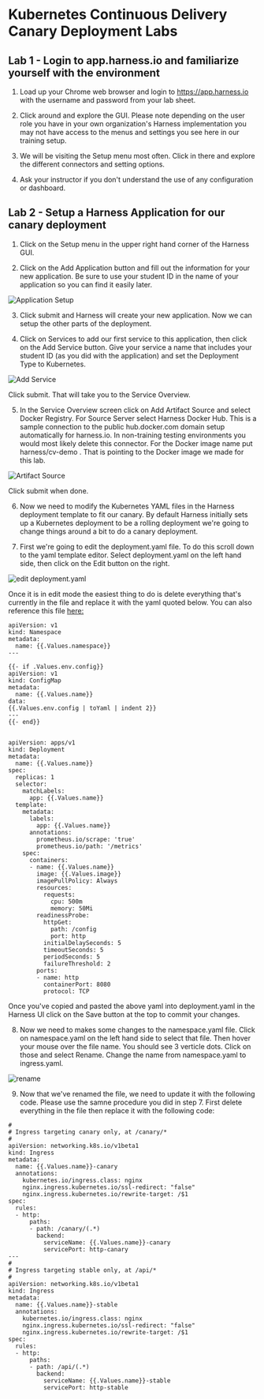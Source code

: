 # Kubernetes Continuous Delivery Canary Deployment Labs

## Lab 1 - Login to app.harness.io and familiarize yourself with the environment


1. Load up your Chrome web browser and login to https://app.harness.io with the username and password from your lab sheet. 

2. Click around and explore the GUI. Please note depending on the user role you have in your own organization's Harness implementation you may not have access to the menus and settings you see here in our training setup. 

5. We will be visiting the Setup menu most often. Click in there and explore the different connectors and setting options. 

6. Ask your instructor if you don't understand the use of any configuration or dashboard.

## Lab 2 - Setup a Harness Application for our canary deployment

1. Click on the Setup menu in the upper right hand corner of the Harness GUI.

2. Click on the Add Application button and fill out the information for your new application. Be sure to use your student ID in the name of your application so you can find it easily later.

![Application Setup](/images/application.jpg)

3. Click submit and Harness will create your new application. Now we can setup the other parts of the deployment.

4. Click on Services to add our first service to this application, then click on the Add Service button. Give your service a name that includes your student ID (as you did with the application) and set the Deployment Type to Kubernetes.

![Add Service](/images/add_service_can.jpg)

Click submit. That will take you to the Service Overview.

5. In the Service Overview screen click on Add Artifact Source and select Docker Registry. For Source Server select Harness Docker Hub. This is a sample connection to the public hub.docker.com domain setup automatically for harness.io. In non-training testing environments you would most likely delete this connector. For the Docker image name put harness/cv-demo . That is pointing to the Docker image we made for this lab.

![Artifact Source](/images/cvdemosource.png)

Click submit when done.

6. Now we need to modify the Kubernetes YAML files in the Harness deployment template to fit our canary. By default Harness initially sets up a Kubernetes deployment to be a rolling deployment we're going to change things around a bit to do a canary deployment.

7. First we're going to edit the deployment.yaml file. To do this scroll down to the yaml template editor. Select deployment.yaml on the left hand side, then click on the Edit button on the right.

![edit deployment.yaml](/images/edit_deploymentyaml.jpg)

Once it is in edit mode the easiest thing to do is delete everything that's currently in the file and replace it with the yaml quoted below. You can also reference this file [here:](https://github.com/harness-training-dept/CanaryCDWorkshop/blob/master/yamls/deployment.yaml)

```
apiVersion: v1
kind: Namespace
metadata:
  name: {{.Values.namespace}}
---

{{- if .Values.env.config}}
apiVersion: v1
kind: ConfigMap
metadata:
  name: {{.Values.name}}
data:
{{.Values.env.config | toYaml | indent 2}}
---
{{- end}}


apiVersion: apps/v1
kind: Deployment
metadata:
  name: {{.Values.name}}
spec:
  replicas: 1
  selector:
    matchLabels:
      app: {{.Values.name}}
  template:
    metadata:
      labels:
        app: {{.Values.name}}
      annotations:
        prometheus.io/scrape: 'true'
        prometheus.io/path: '/metrics'
    spec:
      containers:
      - name: {{.Values.name}}
        image: {{.Values.image}}
        imagePullPolicy: Always
        resources:
          requests:
            cpu: 500m
            memory: 50Mi
        readinessProbe:
          httpGet:
            path: /config
            port: http
          initialDelaySeconds: 5
          timeoutSeconds: 5
          periodSeconds: 5
          failureThreshold: 2
        ports:
        - name: http
          containerPort: 8080
          protocol: TCP
```

Once you've copied and pasted the above yaml into deployment.yaml in the Harness UI click on the Save button at the top to commit your changes.

8. Now we need to makes some changes to the namespace.yaml file. Click on namespace.yaml on the left hand side to select that file. Then hover your mouse over the file name. You should see 3 verticle dots. Click on those and select Rename. Change the name from namespace.yaml to ingress.yaml.

![rename](/images/rename.jpg)

9. Now that we've renamed the file, we need to update it with the following code. Please use the samne procedure you did in step 7.  First delete everything in the file then replace it with the following code:

```
#
# Ingress targeting canary only, at /canary/*
#
apiVersion: networking.k8s.io/v1beta1
kind: Ingress
metadata:
  name: {{.Values.name}}-canary
  annotations:
    kubernetes.io/ingress.class: nginx
    nginx.ingress.kubernetes.io/ssl-redirect: "false"
    nginx.ingress.kubernetes.io/rewrite-target: /$1
spec:
  rules:
  - http:
      paths:
      - path: /canary/(.*)
        backend:
          serviceName: {{.Values.name}}-canary
          servicePort: http-canary
---
#
# Ingress targeting stable only, at /api/*
#
apiVersion: networking.k8s.io/v1beta1
kind: Ingress
metadata:
  name: {{.Values.name}}-stable
  annotations:
    kubernetes.io/ingress.class: nginx
    nginx.ingress.kubernetes.io/ssl-redirect: "false"
    nginx.ingress.kubernetes.io/rewrite-target: /$1
spec:
  rules:
  - http:
      paths:
      - path: /api/(.*)
        backend:
          serviceName: {{.Values.name}}-stable
          servicePort: http-stable
```

